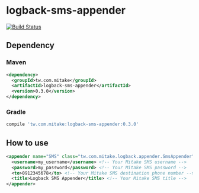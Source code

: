 # logback-sms-appender

[![Build Status](https://travis-ci.org/mitaketw/logback-sms-appender.svg?branch=master)](https://travis-ci.org/mitaketw/logback-sms-appender)

## Dependency

### Maven

```xml
<dependency>
  <groupId>tw.com.mitake</groupId>
  <artifactId>logback-sms-appender</artifactId>
  <version>0.3.0</version>
</dependency>
```

### Gradle

```groovy
compile 'tw.com.mitake:logback-sms-appender:0.3.0'
```

## How to use

```xml
<appender name="SMS" class="tw.com.mitake.logback.appender.SmsAppender">
  <username>my_username</username> <!-- Your Mitake SMS username -->
  <password>my_password</password> <!-- Your Mitake SMS password -->
  <to>0912345678</to> <!-- Your Mitake SMS destination phone number -->
  <title>Logback SMS Appender</title> <!-- Your Mitake SMS title -->
</appender>
```
